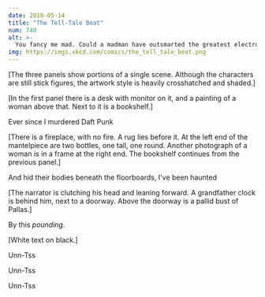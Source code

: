 ```yaml
---
date: 2010-05-14
title: "The Tell-Tale Beat"
num: 740
alt: >-
  You fancy me mad. Could a madman have outsmarted the greatest electronica/techno artists of our era? Next to fall will be Roderick Usher's house/trance band.
img: https://imgs.xkcd.com/comics/the_tell_tale_beat.png
---
```

[The three panels show portions of a single scene. Although the characters are still stick figures, the artwork style is heavily crosshatched and shaded.]

[In the first panel there is a desk with monitor on it, and a painting of a woman above that. Next to it is a bookshelf.]

Ever since I murdered Daft Punk

[There is a fireplace, with no fire. A rug lies before it. At the left end of the mantelpiece are two bottles, one tall, one round. Another photograph of a woman is in a frame at the right end. The bookshelf continues from the previous panel.]

And hid their bodies beneath the floorboards, I've been haunted

[The narrator is clutching his head and leaning forward. A grandfather clock is behind him, next to a doorway. Above the doorway is a pallid bust of Pallas.]

By this *pounding*.

[White text on black.]

Unn-Tss

Unn-Tss

Unn-Tss